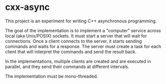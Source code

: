 cxx-async
=========

This project is an experiment for writing C++ asynchronous programming.

The goal of the implementation is to implement a "computer" service across local (aka Unix/POSIX)
sockets. It must start a server that will wait for connections. Once a client connects to the
server, it starts sending commands and waits for a response. The server must create a task for
each client that will interpret the commands and send the result back.

In the implementations, multiple clients are created and are executed in parallel, and they send
their commands at different intervals.

The implementation must be mono-threaded.
